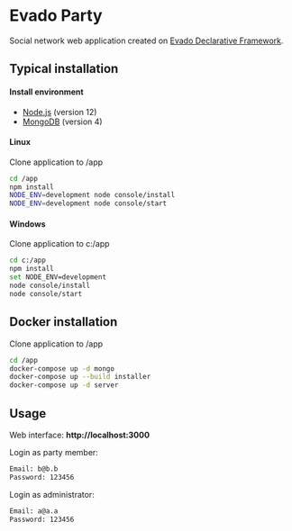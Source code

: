 # Evado Party

Social network web application 
created on [Evado Declarative Framework](https://github.com/mkhorin/evado).

## Typical installation

#### Install environment
- [Node.js](https://nodejs.org) (version 12)
- [MongoDB](https://www.mongodb.com/download-center/community) (version 4)

#### Linux
Clone application to /app
```sh
cd /app
npm install
NODE_ENV=development node console/install
NODE_ENV=development node console/start
```

#### Windows
Clone application to c:/app
```sh
cd c:/app
npm install
set NODE_ENV=development
node console/install
node console/start
```

## Docker installation

Clone application to /app
```sh
cd /app
docker-compose up -d mongo
docker-compose up --build installer
docker-compose up -d server
```

## Usage

Web interface: **http://localhost:3000**

Login as party member:
```sh
Email: b@b.b
Password: 123456
```
Login as administrator:
```sh
Email: a@a.a
Password: 123456
```